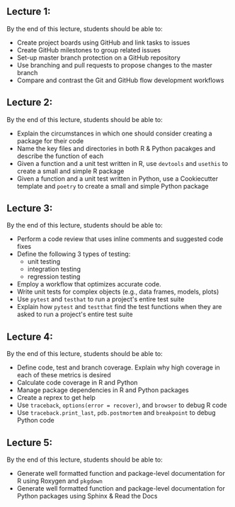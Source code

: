 <!-- #region -->
## Lecture 1:
By the end of this lecture, students should be able to:
- Create project boards using GitHub and link tasks to issues
- Create GitHub milestones to group related issues
- Set-up master branch protection on a GitHub repository
- Use branching and pull requests to propose changes to the master branch
- Compare and contrast the Git and GitHub flow development workflows

## Lecture 2: 
By the end of this lecture, students should be able to:
- Explain the circumstances in which one should consider creating a package for their code
- Name the key files and directories in both R & Python pacakges and describe the function of each
- Given a function and a unit test written in R, use `devtools` and `usethis` to create a small and simple R package
- Given a function and a unit test written in Python, use a Cookiecutter template and `poetry` to create a small and simple Python package


## Lecture 3: 
By the end of this lecture, students should be able to:
- Perform a code review that uses inline comments and suggested code fixes
- Define the following 3 types of testing:
    - unit testing
    - integration testing
    - regression testing
- Employ a workflow that optimizes accurate code.
- Write unit tests for complex objects (e.g., data frames, models, plots)
- Use `pytest` and `testhat` to run a project's entire test suite
- Explain how `pytest` and `testthat` find the test functions when they are asked to run a project's entire test suite

## Lecture 4:
By the end of this lecture, students should be able to:
- Define code, test and branch coverage. Explain why high coverage in each of these metrics is desired
- Calculate code coverage in R and Python
- Manage package dependencies in R and Python packages
- Create a reprex to get help
- Use `traceback`, `options(error = recover)`, and `browser` to debug R code
- Use `traceback.print_last`, `pdb.postmortem` and `breakpoint` to debug Python code

## Lecture 5:
By the end of this lecture, students should be able to:
- Generate well formatted function and package-level documentation for R using Roxygen and `pkgdown`
- Generate well formatted function and package-level documentation for Python packages using Sphinx & Read the Docs
<!-- #endregion -->
